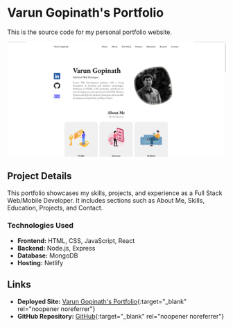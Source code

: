 # Varun Gopinath's Portfolio

This is the source code for my personal portfolio website.

[![Preview Image](src/assets/image.png)](https://varungnath.netlify.app/)

## Project Details

This portfolio showcases my skills, projects, and experience as a Full Stack Web/Mobile Developer. It includes sections such as About Me, Skills, Education, Projects, and Contact.

### Technologies Used

- **Frontend:** HTML, CSS, JavaScript, React
- **Backend:** Node.js, Express
- **Database:** MongoDB
- **Hosting:** Netlify

## Links

- **Deployed Site:** [Varun Gopinath's Portfolio](https://varungnath.netlify.app/){:target="_blank" rel="noopener noreferrer"}
- **GitHub Repository:** [GitHub](https://github.com/varungnath/portfolio){:target="_blank" rel="noopener noreferrer"}
